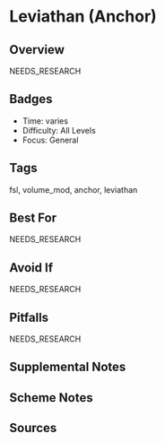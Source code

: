 # Leviathan (Anchor)


## Overview
NEEDS_RESEARCH

## Badges
- Time: varies
- Difficulty: All Levels
- Focus: General

## Tags
fsl, volume_mod, anchor, leviathan

## Best For
NEEDS_RESEARCH

## Avoid If
NEEDS_RESEARCH

## Pitfalls
NEEDS_RESEARCH

## Supplemental Notes


## Scheme Notes


## Sources

